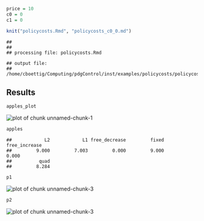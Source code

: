 




```r
price = 10
c0 = 0
c1 = 0
```




```r
knit("policycosts.Rmd", "policycosts_c0_0.md")
```

```
## 
## 
## processing file: policycosts.Rmd
```

```
## output file:
## /home/cboettig/Computing/pdgControl/inst/examples/policycosts/policycosts_c0_0.md
```


## Results


```r
apples_plot
```

![plot of chunk unnamed-chunk-1](http://carlboettiger.info/assets/figures/2012-12-04-ef79a6c9f4-c0-unnamed-chunk-1.png) 



```r
apples
```

```
##            L2            L1 free_decrease         fixed free_increase 
##         9.000         7.003         0.000         9.000         0.000 
##          quad 
##         8.284
```




```r
p1
```

![plot of chunk unnamed-chunk-3](http://carlboettiger.info/assets/figures/2012-12-04-ef79a6c9f4-c0-unnamed-chunk-31.png) 

```r
p2
```

![plot of chunk unnamed-chunk-3](http://carlboettiger.info/assets/figures/2012-12-04-ef79a6c9f4-c0-unnamed-chunk-32.png) 



